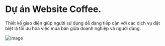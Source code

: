 # Dự án Website Coffee.
Thiết kế giao diện giúp người sử dụng dễ dàng tiếp cận với các dịch vụ đặt biệt là tối ưu hóa việc mua bán giữa doanh nghiệp và người dùng.






![image](https://github.com/watermelonfee/Project_Website/assets/113564040/1e1ded1e-190b-461b-b703-596b9599609f)
